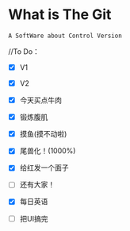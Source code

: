 # What is The Git

    A SoftWare about Control Version

//To Do：
- [x] V1
- [x] V2
- [x] 今天买点牛肉
- [x] 锻炼腹肌
- [x] 摸鱼(摸不动啦)  
- [x] 尾兽化！(1000%)  
- [x] 给红发一个面子
- [ ] 还有大家！
- [x] 每日英语

- [ ] 把UI搞完
